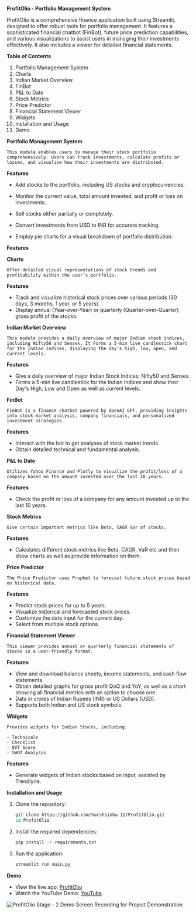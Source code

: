 **ProfitOlio - Portfolio Management System**

ProfitOlio is a comprehensive finance application built using Streamlit, designed to offer robust tools for portfolio management. It features a sophisticated financial chatbot (FinBot), future price prediction capabilities, and various visualizations to assist users in managing their investments effectively. It also includes a viewer for detailed financial statements.


**Table of Contents**

1. Portfolio Management System
2. Charts
3. Indian Market Overview
4. FinBot
5. P&L to Date
6. Stock Metrics
7. Price Predictor
8. Financial Statement Viewer
9. Widgets
8. Installation and Usage
9. Demo

**Portfolio Management System**

	This module enables users to manage their stock portfolio comprehensively. Users can track investments, calculate profits or losses, and visualize how their investments are distributed.

**Features**

- Add stocks to the portfolio, including US stocks and cryptocurrencies.

- Monitor the current value, total amount invested, and profit or loss on investments.

- Sell stocks either partially or completely.

- Convert investments from USD to INR for accurate tracking.

- Employ pie charts for a 
visual breakdown of portfolio distribution.

**Features**


**Charts**

	Offer detailed visual representations of stock trends and profitability within the user’s portfolio.

**Features**

- Track and visualize historical stock prices over various periods (30 days, 3 months, 1 year, or 5 years).
- Display annual (Year-over-Year) or quarterly (Quarter-over-Quarter) gross profit of the stocks.

**Indian Market Overview**

	This module provides a daily overview of major Indian stock indices, including Nifty50 and Sensex. It Forms a 5-min live candlestick chart for the Indian indices, displaying the day's high, low, open, and current levels.

**Features**

- Give a daily overview of major Indian Stock Indices; Nifty50 and Sensex. 
- Forms a 5-min live candlestick for the Indian Indices and show their Day's High, Low and Open as well as current levels.

**FinBot**

	FinBot is a finance chatbot powered by OpenAI GPT, providing insights into stock market analysis, company financials, and personalized investment strategies.

**Features**

- Interact with the bot to get analyses of stock market trends.
- Obtain detailed technical and fundamental analysis.

**P&L to Date**

	Utilizes Yahoo Finance and Plotly to visualize the profit/loss of a company based on the amount invested over the last 10 years.

**Features**

- Check the profit or loss of a company for any amount invested up to the last 10 years.

**Stock Metrics**

	Give certain important metrics like Beta, CAGR Var of stocks.

**Features**

- Calculates different stock metrics like Beta, CAGR, VaR etc and then show charts as well as provide information on them.

**Price Predictor**

	The Price Predictor uses Prophet to forecast future stock prices based on historical data.

**Features**

- Predict stock prices for up to 5 years.
- Visualize historical and forecasted stock prices.
- Customize the date input for the current day.
- Select from multiple stock options.

**Financial Statement Viewer**

	This viewer provides annual or quarterly financial statements of stocks in a user-friendly format.

**Features**

- View and download balance sheets, income statements, and cash flow statements.
- Obtain detailed graphs for gross profit QoQ and YoY, as well as a chart showing all financial metrics with an option to choose one.
- Data in crores of Indian Rupees (INR) or US Dollars (USD).
- Supports both Indian and US stock symbols.

**Widgets**

	Provides widgets for Indian Stocks, including:

	- Technicals
	- Checklist
	- QVT Score
	- SWOT Analysis

**Features**

- Generate widgets of Indian stocks based on input, assisted by Trendlyne.

**Installation and Usage**

1. Clone the repository:

    ```bash
    git clone https://github.com/harshsinha-12/ProfitOlio.git
    cd ProfitOlio
    ```

2. Install the required dependencies:

    ```bash
    pip install -r requirements.txt
    ```

3. Run the application:

    ```bash
    streamlit run main.py
    ```

**Demo**

- View the live app: [ProfitOlio](https://profitolio.streamlit.app/)
- Watch the YouTube Demo: [YouTube](https://youtu.be/54Zx-F9pf7A)

![ProfitOlio Stage - 2 Demo Screen Recording for Project Demonstration](https://github.com/harshsinha-12/ProfitOlio/blob/main/Stage-2Screenshot.png)